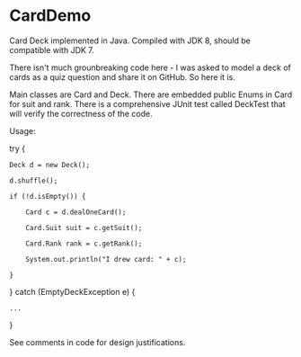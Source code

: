 # CardDemo
Card Deck implemented in Java.  Compiled with JDK 8, should be compatible with JDK 7.

There isn't much grounbreaking code here - I was asked to model a deck of cards as a quiz question and share it on GitHub.  So here it is.

Main classes are Card and Deck.  There are embedded public Enums in Card for suit and rank.  There is a comprehensive JUnit test called DeckTest that will verify the correctness of the code.

Usage:

try {

    Deck d = new Deck();

    d.shuffle();

    if (!d.isEmpty()) {

        Card c = d.dealOneCard();

        Card.Suit suit = c.getSuit();

        Card.Rank rank = c.getRank();

        System.out.println("I drew card: " + c);
    
    }

} catch (EmptyDeckException e) {

    ...

}


See comments in code for design justifications.
